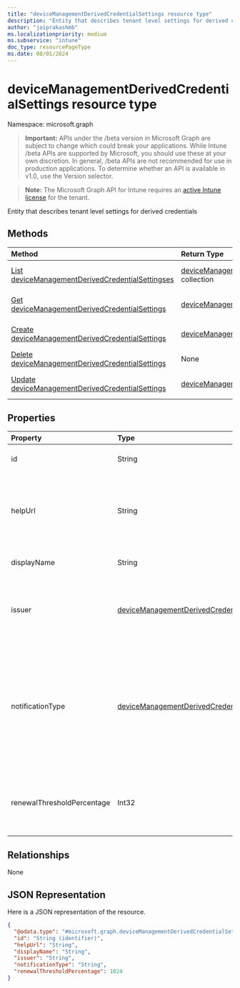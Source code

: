 ```yaml
---
title: "deviceManagementDerivedCredentialSettings resource type"
description: "Entity that describes tenant level settings for derived credentials"
author: "jaiprakashmb"
ms.localizationpriority: medium
ms.subservice: "intune"
doc_type: resourcePageType
ms.date: 08/01/2024
---
```


# deviceManagementDerivedCredentialSettings resource type

Namespace: microsoft.graph

> **Important:** APIs under the /beta version in Microsoft Graph are subject to change which could break your applications. While Intune /beta APIs are supported by Microsoft, you should use these at your own discretion. In general, /beta APIs are not recommended for use in production applications. To determine whether an API is available in v1.0, use the Version selector.

> **Note:** The Microsoft Graph API for Intune requires an [active Intune license](https://go.microsoft.com/fwlink/?linkid=839381) for the tenant.

Entity that describes tenant level settings for derived credentials

## Methods
|Method|Return Type|Description|
|:---|:---|:---|
|[List deviceManagementDerivedCredentialSettingses](../api/intune-rapolicy-devicemanagementderivedcredentialsettings-list.md)|[deviceManagementDerivedCredentialSettings](../resources/intune-rapolicy-devicemanagementderivedcredentialsettings.md) collection|List properties and relationships of the [deviceManagementDerivedCredentialSettings](../resources/intune-rapolicy-devicemanagementderivedcredentialsettings.md) objects.|
|[Get deviceManagementDerivedCredentialSettings](../api/intune-rapolicy-devicemanagementderivedcredentialsettings-get.md)|[deviceManagementDerivedCredentialSettings](../resources/intune-rapolicy-devicemanagementderivedcredentialsettings.md)|Read properties and relationships of the [deviceManagementDerivedCredentialSettings](../resources/intune-rapolicy-devicemanagementderivedcredentialsettings.md) object.|
|[Create deviceManagementDerivedCredentialSettings](../api/intune-rapolicy-devicemanagementderivedcredentialsettings-create.md)|[deviceManagementDerivedCredentialSettings](../resources/intune-rapolicy-devicemanagementderivedcredentialsettings.md)|Create a new [deviceManagementDerivedCredentialSettings](../resources/intune-rapolicy-devicemanagementderivedcredentialsettings.md) object.|
|[Delete deviceManagementDerivedCredentialSettings](../api/intune-rapolicy-devicemanagementderivedcredentialsettings-delete.md)|None|Deletes a [deviceManagementDerivedCredentialSettings](../resources/intune-rapolicy-devicemanagementderivedcredentialsettings.md).|
|[Update deviceManagementDerivedCredentialSettings](../api/intune-rapolicy-devicemanagementderivedcredentialsettings-update.md)|[deviceManagementDerivedCredentialSettings](../resources/intune-rapolicy-devicemanagementderivedcredentialsettings.md)|Update the properties of a [deviceManagementDerivedCredentialSettings](../resources/intune-rapolicy-devicemanagementderivedcredentialsettings.md) object.|

## Properties
|Property|Type|Description|
|:---|:---|:---|
|id|String|Unique identifier for the Derived Credential|
|helpUrl|String|The URL that will be accessible to end users as they retrieve a derived credential using the Company Portal.|
|displayName|String|The display name for the profile.|
|issuer|[deviceManagementDerivedCredentialIssuer](../resources/intune-rapolicy-devicemanagementderivedcredentialissuer.md)|The derived credential provider to use. Possible values are: `intercede`, `entrustDatacard`, `purebred`, `xTec`.|
|notificationType|[deviceManagementDerivedCredentialNotificationType](../resources/intune-rapolicy-devicemanagementderivedcredentialnotificationtype.md)|The methods used to inform the end user to open Company Portal to deliver Wi-Fi, VPN, or email profiles that use certificates to the device. Possible values are: `none`, `companyPortal`, `email`.|
|renewalThresholdPercentage|Int32|The nominal percentage of time before certificate renewal is initiated by the client.|

## Relationships
None

## JSON Representation
Here is a JSON representation of the resource.
<!-- {
  "blockType": "resource",
  "keyProperty": "id",
  "@odata.type": "microsoft.graph.deviceManagementDerivedCredentialSettings"
}
-->
``` json
{
  "@odata.type": "#microsoft.graph.deviceManagementDerivedCredentialSettings",
  "id": "String (identifier)",
  "helpUrl": "String",
  "displayName": "String",
  "issuer": "String",
  "notificationType": "String",
  "renewalThresholdPercentage": 1024
}
```